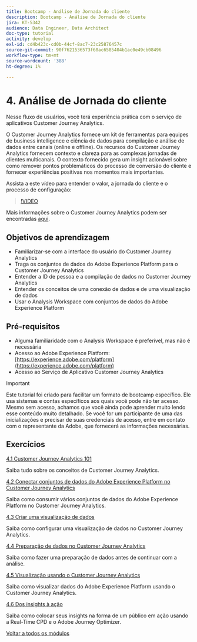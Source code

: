 ```yaml
---
title: Bootcamp - Análise de Jornada do cliente
description: Bootcamp - Análise de Jornada do cliente
jira: KT-5342
audience: Data Engineer, Data Architect
doc-type: tutorial
activity: develop
exl-id: cd4b423c-cd0b-44cf-8ac7-23c25876457c
source-git-commit: 90f7621536573f60ac6585404b1ac0e49cb08496
workflow-type: tm+mt
source-wordcount: '388'
ht-degree: 1%

---
```


# 4. Análise de Jornada do cliente

Nesse fluxo de usuários, você terá experiência prática com o serviço de aplicativos Customer Journey Analytics.

O Customer Journey Analytics fornece um kit de ferramentas para equipes de business intelligence e ciência de dados para compilação e análise de dados entre canais (online e offline). Os recursos do Customer Journey Analytics fornecem contexto e clareza para as complexas jornadas de clientes multicanais. O contexto fornecido gera um insight acionável sobre como remover pontos problemáticos do processo de conversão do cliente e fornecer experiências positivas nos momentos mais importantes.

Assista a este vídeo para entender o valor, a jornada do cliente e o processo de configuração:

>[!VIDEO](https://video.tv.adobe.com/v/327188?quality=12&learn=on)

Mais informações sobre o Customer Journey Analytics podem ser encontradas [aqui](https://spark.adobe.com/page/t62eiRu9l6iWJ/).

## Objetivos de aprendizagem

- Familiarizar-se com a interface do usuário do Customer Journey Analytics
- Traga os conjuntos de dados do Adobe Experience Platform para o Customer Journey Analytics
- Entender a ID de pessoa e a compilação de dados no Customer Journey Analytics
- Entender os conceitos de uma conexão de dados e de uma visualização de dados
- Usar o Analysis Workspace com conjuntos de dados do Adobe Experience Platform

## Pré-requisitos

- Alguma familiaridade com o Analysis Workspace é preferível, mas não é necessária
- Acesso ao Adobe Experience Platform: [https://experience.adobe.com/platform](https://experience.adobe.com/platform)
- Acesso ao Serviço de Aplicativo Customer Journey Analytics

>[!IMPORTANT]
>
>Este tutorial foi criado para facilitar um formato de bootcamp específico. Ele usa sistemas e contas específicos aos quais você pode não ter acesso. Mesmo sem acesso, achamos que você ainda pode aprender muito lendo esse conteúdo muito detalhado. Se você for um participante de uma das inicializações e precisar de suas credenciais de acesso, entre em contato com o representante da Adobe, que fornecerá as informações necessárias.

## Exercícios

[4.1 Customer Journey Analytics 101](./ex1.md)

Saiba tudo sobre os conceitos de Customer Journey Analytics.

[4.2 Conectar conjuntos de dados do Adobe Experience Platform no Customer Journey Analytics](./ex2.md)

Saiba como consumir vários conjuntos de dados do Adobe Experience Platform no Customer Journey Analytics.

[4.3 Criar uma visualização de dados](./ex3.md)

Saiba como configurar uma visualização de dados no Customer Journey Analytics.

[4.4 Preparação de dados no Customer Journey Analytics](./ex4.md)

Saiba como fazer uma preparação de dados antes de continuar com a análise.

[4.5 Visualização usando o Customer Journey Analytics](./ex5.md)

Saiba como visualizar dados do Adobe Experience Platform usando o Customer Journey Analytics.

[4.6 Dos insights à ação](./ex6.md)

Saiba como colocar seus insights na forma de um público em ação usando a Real-Time CPD e o Adobe Journey Optimizer.

[Voltar a todos os módulos](../../overview.md)
